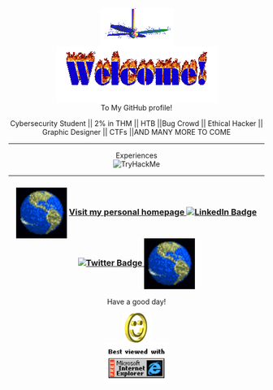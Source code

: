 <div align="center">
<img src="img/fan-1.gif" alt="Fan" align="center">
</div>

<div align="center">
<img src="img/welcome-fire.gif" alt="Welcome" align="center">
</div>

<div align="center">
To My  GitHub profile!



 Cybersecurity Student || 2% in THM || HTB ||Bug Crowd || Ethical Hacker || Graphic Designer || CTFs ||AND MANY MORE TO COME
 <hr>
 <div id ="heading">
  <a>
Experiences
  </a>
<align="centre">
 <div id="badges">
<img src="https://tryhackme-badges.s3.amazonaws.com/hrishabh57dev.png" alt="TryHackMe">
<hr>
  </div>
</div>


<h3 align="center">
 <div id="contacs">
  <img src="img/website.gif" alt="Visit homepage" align="center" width="100" >
<a href="https://github.com/Hrishabh57Dev">Visit my personal homepage
 <a href="[your-linkedin-URL](https://www.linkedin.com/in/hrishabh-dev-53300a160/)">
    <img src="https://img.shields.io/badge/LinkedIn-blue?style=for-the-badge&logo=linkedin&logoColor=white" alt="LinkedIn Badge"/>
  </a>
 <a href="https://twitter.com/devvokadev">
    <img src="https://img.shields.io/badge/Twitter-blue?style=for-the-badge&logo=twitter&logoColor=white" alt="Twitter Badge"/>
  </a>

<img src="img/website.gif" alt="Visit homepage" align="center" width="100" >
</a>
</h3>




<div align="center">
<p>Have a good day!</p>
<div>
<img src="img/smile.gif" alt="Smiley" align="center">
</div>
</div>



<div align="center">
<img src="img/ie.jpg" alt="Best viewed with Microsoft Internet Explorer" align="center" width="128">
</div>
